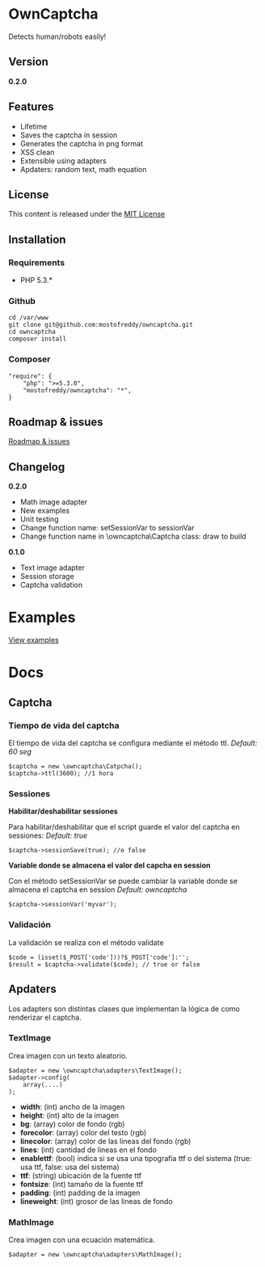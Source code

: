 OwnCaptcha
==========

Detects human/robots easily!

Version
-------

__0.2.0__

Features
--------

* Lifetime
* Saves the captcha in session
* Generates the captcha in png format
* XSS clean
* Extensible using adapters
* Apdaters: random text, math equation

License
-------

This content is released under the [MIT License](http://www.opensource.org/licenses/mit-license.php)


Installation
-----------

### Requirements

- PHP 5.3.*

### Github

    cd /var/www
    git clone git@github.com:mostofreddy/owncaptcha.git
    cd owncaptcha
    composer install

### Composer

    "require": {
        "php": ">=5.3.0",
        "mostofreddy/owncaptcha": "*",
    }

Roadmap & issues
----------------

[Roadmap & issues](https://github.com/mostofreddy/owncaptcha/issues)

Changelog
---------

__0.2.0__

* Math image adapter
* New examples
* Unit testing
* Change function name: setSessionVar to sessionVar
* Change function name in \owncaptcha\Captcha class: draw to build

__0.1.0__

* Text image adapter
* Session storage 
* Captcha validation

Examples
========

[View examples](https://github.com/mostofreddy/owncaptcha/tree/master/examples)

Docs
====

Captcha
-------

### Tiempo de vida del captcha

El tiempo de vida del captcha se configura mediante el método ttl.
*Default: 60 seg*

    $captcha = new \owncaptcha\Catpcha();
    $captcha->ttl(3600); //1 hora

### Sessiones

__Habilitar/deshabilitar sessiones__

Para habilitar/deshabilitar que el script guarde el valor del captcha en sessiones:
*Default: true*

    $captcha->sessionSave(true); //o false

__Variable donde se almacena el valor del capcha en session__

Con el método setSessionVar se puede cambiar la variable donde se almacena el captcha en session
*Default: owncaptcha*

    $captcha->sessionVar('myvar');

### Validación

La validación se realiza con el método validate

    $code = (isset($_POST['code']))?$_POST['code']:'';
    $result = $captcha->validate($code); // true or false

Apdaters
--------

Los adapters son distintas clases que implementan la lógica de como renderizar el captcha.

### TextImage

Crea imagen con un texto aleatorio.

    $adapter = new \owncaptcha\adapters\TextImage();
    $adapter->config(
        array(....)
    );

* __width__: (int) ancho de la imagen
* __height__: (int) alto de la imagen
* __bg__: (array) color de fondo (rgb)
* __forecolor__: (array) color del testo (rgb)
* __linecolor__: (array) color de las lineas del fondo (rgb)
* __lines__: (int) cantidad de lineas en el fondo
* __enablettf__: (bool) indica si se usa una tipografia ttf o del sistema (true: usa ttf, false: usa del sistema)
* __ttf__: (string) ubicación de la fuente ttf
* __fontsize__: (int) tamaño de la fuente ttf
* __padding__: (int) padding de la imagen
* __lineweight__: (int) grosor de las lineas de fondo

### MathImage

Crea imagen con una ecuación matemática.

    $adapter = new \owncaptcha\adapters\MathImage();
